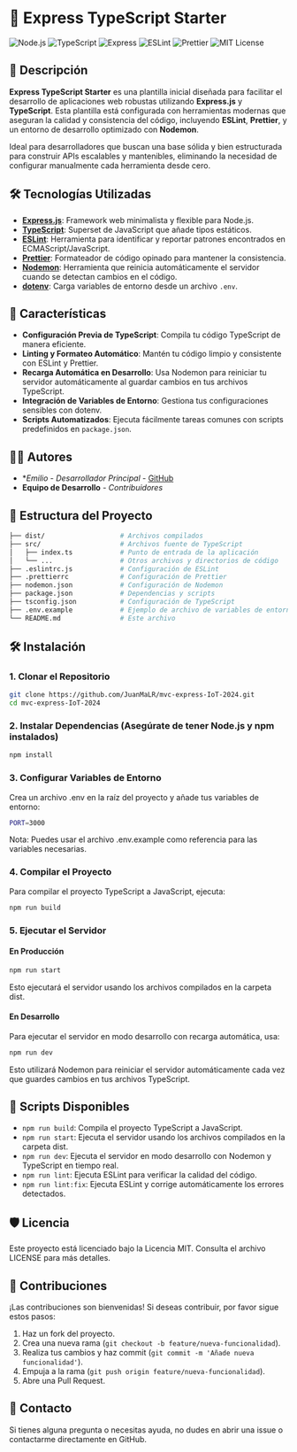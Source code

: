# 🚀 Express TypeScript Starter

![Node.js](https://img.shields.io/badge/node-v20.9.0-green.svg)
![TypeScript](https://img.shields.io/badge/typescript-5.6.2-blue.svg)
![Express](https://img.shields.io/badge/express-4.21.0-brightgreen.svg)
![ESLint](https://img.shields.io/badge/ESLint-9.11.1-red.svg)
![Prettier](https://img.shields.io/badge/Prettier-3.3.3-yellow.svg)
![MIT License](https://img.shields.io/badge/License-MIT-blue.svg)

## 📝 Descripción

**Express TypeScript Starter** es una plantilla inicial diseñada para facilitar el desarrollo de aplicaciones web robustas utilizando **Express.js** y **TypeScript**. Esta plantilla está configurada con herramientas modernas que aseguran la calidad y consistencia del código, incluyendo **ESLint**, **Prettier**, y un entorno de desarrollo optimizado con **Nodemon**.

Ideal para desarrolladores que buscan una base sólida y bien estructurada para construir APIs escalables y mantenibles, eliminando la necesidad de configurar manualmente cada herramienta desde cero.

## 🛠️ Tecnologías Utilizadas

- **[Express.js](https://expressjs.com/)**: Framework web minimalista y flexible para Node.js.
- **[TypeScript](https://www.typescriptlang.org/)**: Superset de JavaScript que añade tipos estáticos.
- **[ESLint](https://eslint.org/)**: Herramienta para identificar y reportar patrones encontrados en ECMAScript/JavaScript.
- **[Prettier](https://prettier.io/)**: Formateador de código opinado para mantener la consistencia.
- **[Nodemon](https://nodemon.io/)**: Herramienta que reinicia automáticamente el servidor cuando se detectan cambios en el código.
- **[dotenv](https://github.com/motdotla/dotenv)**: Carga variables de entorno desde un archivo `.env`.

## 🌟 Características

- **Configuración Previa de TypeScript**: Compila tu código TypeScript de manera eficiente.
- **Linting y Formateo Automático**: Mantén tu código limpio y consistente con ESLint y Prettier.
- **Recarga Automática en Desarrollo**: Usa Nodemon para reiniciar tu servidor automáticamente al guardar cambios en tus archivos TypeScript.
- **Integración de Variables de Entorno**: Gestiona tus configuraciones sensibles con dotenv.
- **Scripts Automatizados**: Ejecuta fácilmente tareas comunes con scripts predefinidos en `package.json`.

## 👨‍💻 Autores

- \*_Emilio_ - _Desarrollador Principal_ - [GitHub](https://github.com/juanma)
- **Equipo de Desarrollo** - _Contribuidores_

## 📂 Estructura del Proyecto

```bash
├── dist/                   # Archivos compilados
├── src/                    # Archivos fuente de TypeScript
│   ├── index.ts            # Punto de entrada de la aplicación
│   └── ...                 # Otros archivos y directorios de código
├── .eslintrc.js            # Configuración de ESLint
├── .prettierrc             # Configuración de Prettier
├── nodemon.json            # Configuración de Nodemon
├── package.json            # Dependencias y scripts
├── tsconfig.json           # Configuración de TypeScript
├── .env.example            # Ejemplo de archivo de variables de entorno
└── README.md               # Este archivo
```

## 🛠️ Instalación

### 1. Clonar el Repositorio

```bash
git clone https://github.com/JuanMaLR/mvc-express-IoT-2024.git
cd mvc-express-IoT-2024
```

### 2. Instalar Dependencias (Asegúrate de tener Node.js y npm instalados)

```bash
npm install
```

### 3. Configurar Variables de Entorno

Crea un archivo .env en la raíz del proyecto y añade tus variables de entorno:

```bash
PORT=3000
```

Nota: Puedes usar el archivo .env.example como referencia para las variables necesarias.

### 4. Compilar el Proyecto

Para compilar el proyecto TypeScript a JavaScript, ejecuta:

```bash
npm run build
```

### 5. Ejecutar el Servidor

#### En Producción

```bash
npm run start
```

Esto ejecutará el servidor usando los archivos compilados en la carpeta dist.

#### En Desarrollo

Para ejecutar el servidor en modo desarrollo con recarga automática, usa:

```bash
npm run dev
```

Esto utilizará Nodemon para reiniciar el servidor automáticamente cada vez que guardes cambios en tus archivos TypeScript.

## 📜 Scripts Disponibles

- `npm run build`: Compila el proyecto TypeScript a JavaScript.
- `npm run start`: Ejecuta el servidor usando los archivos compilados en la carpeta dist.
- `npm run dev`: Ejecuta el servidor en modo desarrollo con Nodemon y TypeScript en tiempo real.
- `npm run lint`: Ejecuta ESLint para verificar la calidad del código.
- `npm run lint:fix`: Ejecuta ESLint y corrige automáticamente los errores detectados.

## 🛡️ Licencia

Este proyecto está licenciado bajo la Licencia MIT. Consulta el archivo LICENSE para más detalles.

## 🤝 Contribuciones

¡Las contribuciones son bienvenidas! Si deseas contribuir, por favor sigue estos pasos:

1. Haz un fork del proyecto.
2. Crea una nueva rama (`git checkout -b feature/nueva-funcionalidad`).
3. Realiza tus cambios y haz commit (`git commit -m 'Añade nueva funcionalidad'`).
4. Empuja a la rama (`git push origin feature/nueva-funcionalidad`).
5. Abre una Pull Request.

## 📣 Contacto

Si tienes alguna pregunta o necesitas ayuda, no dudes en abrir una issue o contactarme directamente en GitHub.
